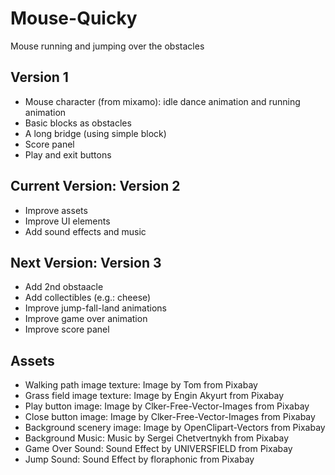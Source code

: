 # Mouse-Quicky
 Mouse running and jumping over the obstacles

## Version 1
- Mouse character (from mixamo): idle dance animation and running animation  
- Basic blocks as obstacles
- A long bridge (using simple block)
- Score panel
- Play and exit buttons

## Current Version: Version 2
- Improve assets
- Improve UI elements
- Add sound effects and music

## Next Version: Version 3
- Add 2nd obstaacle
- Add collectibles (e.g.: cheese)
- Improve jump-fall-land animations
- Improve game over animation
- Improve score panel

## Assets
- Walking path image texture: Image by Tom from Pixabay
- Grass field image texture: Image by Engin Akyurt from Pixabay
- Play button image: Image by Clker-Free-Vector-Images from Pixabay
- Close button image: Image by Clker-Free-Vector-Images from Pixabay
- Background scenery image: Image by OpenClipart-Vectors from Pixabay
- Background Music: Music by Sergei Chetvertnykh from Pixabay
- Game Over Sound: Sound Effect by UNIVERSFIELD from Pixabay
- Jump Sound: Sound Effect by floraphonic from Pixabay
